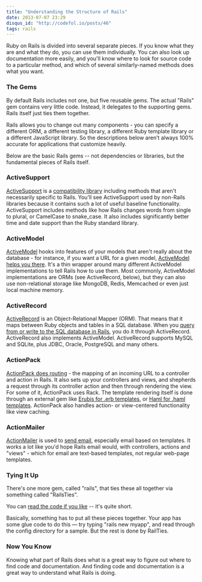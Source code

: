 ```yaml
---
title: "Understanding the Structure of Rails"
date: 2013-07-07 23:29
disqus_id: "http://codefol.io/posts/46"
tags: rails
---
```

Ruby on Rails is divided into several separate pieces. If you know what they are and what they do, you can use them individually. You can also look up documentation more easily, and you'll know where to look for source code to a particular method, and which of several similarly-named methods does what you want.

### The Gems

By default Rails includes not one, but five reusable gems. The actual "Rails" gem contains very little code. Instead, it delegates to the supporting gems. Rails itself just ties them together.

Rails allows you to change out many components - you can specify a different ORM, a different testing library, a different Ruby template library or a different JavaScript library. So the descriptions below aren’t always 100% accurate for applications that customize heavily.

Below are the basic Rails gems -- not dependencies or libraries, but the fundamental pieces of Rails itself.

### ActiveSupport

<a href="http://guides.rubyonrails.org/active_support_core_extensions.html">ActiveSupport</a> is a <a href="https://github.com/rails/rails/tree/main/activesupport">compatibility library</a> including methods that aren't necessarily specific to Rails. You'll see ActiveSupport used by non-Rails libraries because it contains such a lot of useful baseline functionality. ActiveSupport includes methods like how Rails changes words from single to plural, or CamelCase to snake_case. It also includes significantly better time and date support than the Ruby standard library.

### ActiveModel

<a href="https://github.com/rails/rails/tree/main/activemodel">ActiveModel</a> hooks into features of your models that aren't really about the database - for instance, if you want a URL for a given model, <a href="http://yehudakatz.com/2010/01/10/activemodel-make-any-ruby-object-feel-like-activerecord/">ActiveModel helps you there</a>. It's a thin wrapper around many different ActiveModel implementations to tell Rails how to use them. Most commonly, ActiveModel implementations are ORMs (see ActiveRecord, below), but they can also use non-relational storage like MongoDB, Redis, Memcached or even just local machine memory.

### ActiveRecord

<a href="http://api.rubyonrails.org/classes/ActiveRecord/Base.html">ActiveRecord</a> is an Object-Relational Mapper (ORM). That means that it maps between Ruby objects and tables in a SQL database. When you <a href="http://guides.rubyonrails.org/active_record_querying.html">query from or write to the SQL database in Rails</a>, you do it through ActiveRecord. ActiveRecord also implements ActiveModel. ActiveRecord supports MySQL and SQLite, plus JDBC, Oracle, PostgreSQL and many others.

### ActionPack

<a href="https://github.com/rails/rails/tree/main/actionpack">ActionPack does routing</a> - the mapping of an incoming URL to a controller and action in Rails. It also sets up your controllers and views, and shepherds a request through its controller action and then through rendering the view. For some of it, ActionPack uses Rack. The template rendering itself is done through an external gem like <a href="http://www.kuwata-lab.com/erubis/">Erubis for .erb templates</a>, or <a href="http://haml.info/">Haml for .haml templates</a>. ActionPack also handles action- or view-centered functionality like view caching.

### ActionMailer

<a href="http://api.rubyonrails.org/classes/ActionMailer/Base.html">ActionMailer</a> is used to <a href="http://guides.rubyonrails.org/action_mailer_basics.html">send email</a>, especially email based on templates. It works a lot like you'd hope Rails email would, with controllers, actions and "views" - which for email are text-based templates, not regular web-page templates.

### Tying It Up

There's one more gem, called "rails", that ties these all together via something called "RailsTies".

You can <a href="https://github.com/rails/rails/tree/main/railties">read the code if you like</a> -- it's quite short.

Basically, something has to put all these pieces together. Your app has some glue code to do this &mdash; try typing "rails new myapp", and read through the config directory for a sample. But the rest is done by RailTies.

### Now You Know

Knowing what part of Rails does what is a great way to figure out where to find code and documentation. And finding code and documentation is a great way to understand what Rails is doing.

